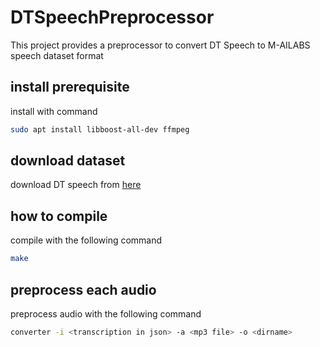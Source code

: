 # DTSpeechPreprocessor
This project provides a preprocessor to convert DT Speech to M-AILABS speech dataset format

## install prerequisite
install with command
```bash
sudo apt install libboost-all-dev ffmpeg
```

## download dataset
download DT speech from [here](https://www.kaggle.com/etaifour/trump-speeches-audio-and-word-transcription)

## how to compile
compile with the following command
```bash
make
```

## preprocess each audio
preprocess audio with the following command
```bash
converter -i <transcription in json> -a <mp3 file> -o <dirname>
```
